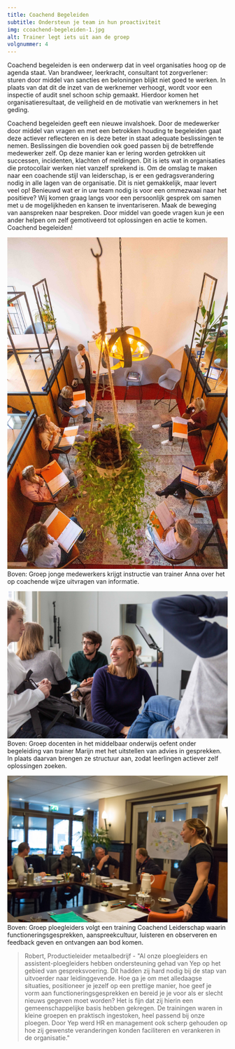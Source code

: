 ```yaml
---
title: Coachend Begeleiden
subtitle: Ondersteun je team in hun proactiviteit
img: ccoachend-begeleiden-1.jpg
alt: Trainer legt iets uit aan de groep
volgnummer: 4
---
```


Coachend begeleiden is een onderwerp dat in veel organisaties hoog op de agenda staat. Van brandweer, leerkracht, consultant tot zorgverlener: sturen door middel van sancties en beloningen blijkt niet goed te werken. In plaats van dat dit de inzet van de werknemer verhoogt, wordt voor een inspectie of audit snel schoon schip gemaakt. Hierdoor komen het organisatieresultaat, de veiligheid en de motivatie van werknemers in het geding.

Coachend begeleiden geeft een nieuwe invalshoek. Door de medewerker door middel van vragen en met een betrokken houding te begeleiden gaat deze actiever reflecteren en is deze beter in staat adequate beslissingen te nemen. Beslissingen die bovendien ook goed passen bij de betreffende medewerker zelf. Op deze manier kan er lering worden getrokken uit successen, incidenten, klachten of meldingen. Dit is iets wat in organisaties die protocollair werken niet vanzelf sprekend is.
Om de omslag te maken naar een coachende stijl van leiderschap, is er een gedragsverandering nodig in alle lagen van de organisatie. Dit is niet gemakkelijk, maar levert veel op! Benieuwd wat er in uw team nodig is voor een ommezwaai naar het positieve? Wij komen graag langs voor een persoonlijk gesprek om samen met u de mogelijkheden en kansen te inventariseren.
Maak de beweging van aanspreken naar bespreken. Door middel van goede vragen kun je een ander helpen om zelf gemotiveerd tot oplossingen en actie te komen. Coachend begeleiden!

![Trainer Anna geeft instructie bij oefening coachende gespreksvaardigheden](./communicatie-4.jpg) Boven: Groep jonge medewerkers krijgt instructie van trainer Anna over het op coachende wijze uitvragen van informatie.

![Trainer Marijn sluit aan bij een LSD gesprek](./communicatie-2.jpg) Boven: Groep docenten in het middelbaar onderwijs oefent onder begeleiding van trainer Marijn met het uitstellen van advies in gesprekken. In plaats daarvan brengen ze structuur aan, zodat leerlingen actiever zelf oplossingen zoeken.

![Groep ploegleiders volgt training coachend begeleiden](./communicatie-3.jpg) Boven: Groep ploegleiders volgt een training Coachend Leiderschap waarin functioneringsgesprekken, aanspreekcultuur, luisteren en observeren en feedback geven en ontvangen aan bod komen.

> Robert, Productieleider metaalbedrijf - "Al onze ploegleiders en assistent-ploegleiders hebben ondersteuning gehad van Yep op het gebied van gespreksvoering. Dit hadden zij hard nodig bij de stap van uitvoerder naar leidinggevende. Hoe ga je om met alledaagse situaties, positioneer je jezelf op een prettige manier, hoe geef je vorm aan functioneringsgesprekken en bereid je je voor als er slecht nieuws gegeven moet worden? Het is fijn dat zij hierin een gemeenschappelijke basis hebben gekregen. De trainingen waren in kleine groepen en praktisch ingestoken, heel passend bij onze ploegen. Door Yep werd HR en management ook scherp gehouden op hoe zij gewenste veranderingen konden faciliteren en verankeren in de organisatie."
